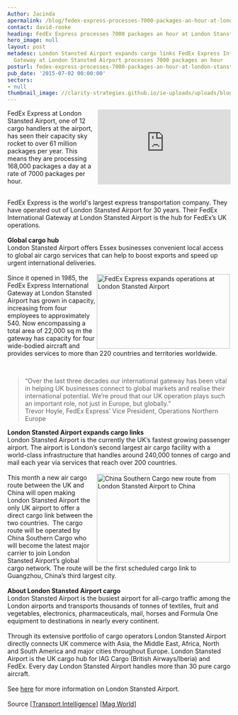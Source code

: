 ```yaml
---
Author: Jacinda
apermalink: /blog/fedex-express-processes-7000-packages-an-hour-at-london-stansted-airport
contact: david-rooke
heading: FedEx Express processes 7000 packages an hour at London Stansted Airport
hero_image: null
layout: post
metadesc: London Stansted Airport expands cargo links FedEx Express International
  Gateway at London Stansted Airport processes 7000 packages an hour
posturl: fedex-express-processes-7000-packages-an-hour-at-london-stansted-airport
pub_date: '2015-07-02 00:00:00'
sectors:
- null
thumbnail_image: //clarity-strategies.github.io/ie-uploads/uploads/blog/Fedex_mini.jpg
---
```


<p><iframe align='right' allowfullscreen='' frameborder='0' height='169' scrolling='no' src='https://www.youtube.com/embed/EyuCWD5Vfrs' width='300'></iframe></p><p>FedEx Express at London Stansted Airport, one of 12 cargo handlers at the airport, has seen their capacity sky rocket to over 61 million packages per year. This means they are processing 168,000 packages a day at a rate of 7000 packages per hour.</p><p><br/>FedEx Express is the world's largest express transportation company. They have operated out of London Stansted Airport for 30 years. Their FedEx International Gateway at London Stansted Airport is the hub for FedEx’s UK operations.<br/><br/><strong>Global cargo hub</strong><br/>London Stansted Airport offers Essex businesses convenient local access to global air cargo services that can help to boost exports and speed up urgent international deliveries.<br/><br/><img alt='FedEx Express expands operations at London Stansted Airport' src='//clarity-strategies.github.io/ie-uploads/uploads/blog/Fedex_300.jpg' style='width: 300px; height: 168px; margin-left: 2px; margin-right: 2px; float: right;'/>Since it opened in 1985, the FedEx Express International Gateway at London Stansted Airport has grown in capacity, increasing from four employees to approximately 540. Now encompassing a total area of 22,000 sq m the gateway has capacity for four wide-bodied aircraft and provides services to more than 220 countries and territories worldwide.</p><p> </p><blockquote><p>“Over the last three decades our international gateway has been vital in helping UK businesses connect to global markets and realise their international potential. We’re proud that our UK operation plays such an important role, not just in Europe, but globally.”<br/>Trevor Hoyle, FedEx Express’ Vice President, Operations Northern Europe</p></blockquote><p><strong>London Stansted Airport expands cargo links</strong><br/>London Stansted Airport is the currently the UK’s fastest growing passenger airport. The airport is London’s second largest air cargo facility with a world-class infrastructure that handles around 240,000 tonnes of cargo and mail each year via services that reach over 200 countries.<br/><br/><img alt='China Southern Cargo new route from London Stansted Airport to China' src='//clarity-strategies.github.io/ie-uploads/uploads/blog/Chinasouthern_300.jpg' style='width: 300px; height: 200px; margin-left: 2px; margin-right: 2px; float: right;'/>This month a new air cargo route between the UK and China will open making London Stansted Airport the only UK airport to offer a direct cargo link between the two countries.  The cargo route will be operated by China Southern Cargo who will become the latest major carrier to join London Stansted Airport’s global cargo network. The route will be the first scheduled cargo link to Guangzhou, China’s third largest city.<br/><br/><strong>About London Stansted Airport cargo</strong><br/>London Stansted Airport is the busiest airport for all-cargo traffic among the London airports and transports thousands of tonnes of textiles, fruit and vegetables, electronics, pharmaceuticals, mail, horses and Formula One equipment to destinations in nearly every continent.<br/><br/>Through its extensive portfolio of cargo operators London Stansted Airport directly connects UK commerce with Asia, the Middle East, Africa, North and South America and major cities throughout Europe. London Stansted Airport is the UK cargo hub for IAG Cargo (British Airways/Iberia) and FedEx. Every day London Stansted Airport handles more than 30 pure cargo aircraft.<br/><br/>See <a href='http://www.investessex.co.uk/studies/place-studies/london-stansted-airport/' target='_blank'>here</a> for more information on London Stansted Airport.<br/><br/>Source [<a href='http://www.transportintelligence.com/news/fedex-express-scales-up-operations-at-stansted/12803/' target='_blank'>Transport Intelligence</a>] [<a href='http://www.magworld.co.uk/magweb.nsf/Content/STNCargo' target='_blank'>Mag World</a>]</p>